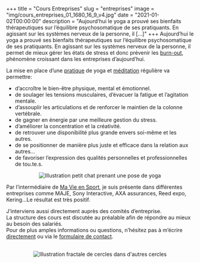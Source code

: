 +++
title = "Cours Entreprises"
slug = "entreprises"
image = "img/cours_entreprises_01_1680_16_9_v4.jpg"
date = "2021-01-02T00:00:00"
description = "Aujourd’hui le yoga a prouvé ses bienfaits thérapeutiques sur l’équilibre psychosomatique de ses pratiquants. En agissant sur les systèmes nerveux de la personne, il [...]"
+++
Aujourd’hui le yoga a prouvé ses bienfaits thérapeutiques sur l’équilibre psychosomatique de ses pratiquants. En agissant sur les systèmes nerveux de la personne, il permet de mieux gérer les états de stress et donc prévenir les [burn-out](https://fr.wikipedia.org/wiki/Syndrome_d'épuisement_professionnel#Par_l'OMS), phénomène croissant dans les entreprises d’aujourd’hui.

La mise en place d’une [pratique](/pratiques/) de yoga et [méditation](/pratiques/meditation/) régulière va permettre:
- d’accroître le bien-être physique, mental et émotionnel.
- de soulager les tensions musculaires, d’évacuer la fatigue et l’agitation mentale.
- d’assouplir les articulations et de renforcer le maintien de la colonne vertébrale.
- de gagner en énergie par une meilleure gestion du stress.
- d’améliorer la concentration et la créativité.
- de retrouver une disponibilité plus grande envers soi-même et les autres.
- de se positionner de manière plus juste et efficace dans la relation aux autres...
- de favoriser l’expression des qualités personnelles et professionnelles de tou.te.s.

<center>
<img src="/img/cat_04b_100.png" alt="Illustration petit chat prenant une pose de yoga")>
</center>

Par l’intermédiaire de [Ma Vie en Sport](https://www.mavieensport.com/), je suis présente dans différentes entreprises comme MAJE, Sony Interactive, AXA assurances, Reed expo, Kering...Le résultat est très positif.

J’interviens aussi directement auprès des comités d’entreprise.  
La structure des cours est discutée au préalable afin de répondre au mieux au besoin des salariés.  
Pour de plus amples informations ou questions, n’hésitez pas à m’écrire [directement](ma&#105;lto&#58;a&#37;72i&#97;&#110;%65&#46;g%75it&#116;on+%&#55;9&#111;ga&#64;&#103;m&#97;i&#108;%&#50;E&#99;&#111;m) ou via le [formulaire de contact](#footer).  
&nbsp;  
<center>
<img src="/img/circles_100.png" alt="Illustration fractale de cercles dans d'autres cercles")>